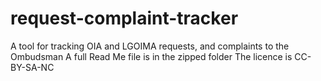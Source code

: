 # request-complaint-tracker
A tool for tracking OIA and LGOIMA requests, and complaints to the Ombudsman
A full Read Me file is in the zipped folder
The licence is CC-BY-SA-NC
